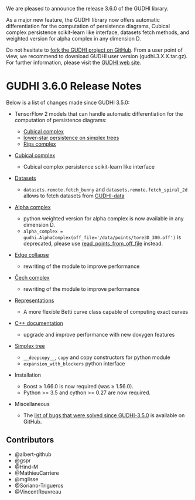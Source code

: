 We are pleased to announce the release 3.6.0 of the GUDHI library.

As a major new feature, the GUDHI library now offers automatic differentiation for the computation of
persistence diagrams, Cubical complex persistence scikit-learn like interface, datasets fetch methods,
and weighted version for alpha complex in any dimension D.

Do not hesitate to [fork the GUDHI project on GitHub](https://github.com/GUDHI/gudhi-devel). From a user point of view, we recommend to download GUDHI user version (gudhi.3.X.X.tar.gz).
For further information, please visit the [GUDHI web site](https://gudhi.inria.fr/).

# GUDHI 3.6.0 Release Notes
Below is a list of changes made since GUDHI 3.5.0:

- TensorFlow 2 models that can handle automatic differentiation for the computation of persistence diagrams:
     - [Cubical complex](https://gudhi.inria.fr/python/latest/cubical_complex_tflow_itf_ref.html)
     - [lower-star persistence on simplex trees](https://gudhi.inria.fr/python/latest/ls_simplex_tree_tflow_itf_ref.html)
     - [Rips complex](https://gudhi.inria.fr/python/latest/rips_complex_tflow_itf_ref.html)

- [Cubical complex](https://gudhi.inria.fr/python/latest/cubical_complex_sklearn_itf_ref.html)
     - Cubical complex persistence scikit-learn like interface

- [Datasets](https://gudhi.inria.fr/python/latest/datasets.html)
     - `datasets.remote.fetch_bunny` and `datasets.remote.fetch_spiral_2d` allows to fetch datasets from [GUDHI-data](https://github.com/GUDHI/gudhi-data)

- [Alpha complex](https://gudhi.inria.fr/python/latest/alpha_complex_user.html)
     - python weighted version for alpha complex is now available in any dimension D.
     - `alpha_complex = gudhi.AlphaComplex(off_file='/data/points/tore3D_300.off')` is deprecated, please use [read_points_from_off_file](https://gudhi.inria.fr/python/latest/point_cloud.html#gudhi.read_points_from_off_file) instead.

- [Edge collapse](https://gudhi.inria.fr/doc/latest/group__edge__collapse.html)
     - rewriting of the module to improve performance

- [Čech complex](https://gudhi.inria.fr/doc/latest/group__cech__complex.html)
     - rewriting of the module to improve performance

- [Representations](https://gudhi.inria.fr/python/latest/representations.html#gudhi.representations.vector_methods.BettiCurve)
     - A more flexible Betti curve class capable of computing exact curves

- [C++ documentation](https://gudhi.inria.fr/doc/latest/)
     - upgrade and improve performance with new doxygen features

- [Simplex tree](https://gudhi.inria.fr/python/latest/simplex_tree_ref.html)
     - `__deepcopy__`, `copy` and copy constructors for python module
     - `expansion_with_blockers` python interface

- Installation
     - Boost &ge; 1.66.0 is now required (was &ge; 1.56.0).
     - Python >= 3.5 and cython >= 0.27 are now required.

- Miscellaneous
     - The [list of bugs that were solved since GUDHI-3.5.0](https://github.com/GUDHI/gudhi-devel/issues?q=label%3A3.6.0+is%3Aclosed) is available on GitHub.

## Contributors

- @albert-github
- @gspr
- @Hind-M
- @MathieuCarriere
- @mglisse
- @Soriano-Trigueros
- @VincentRouvreau
